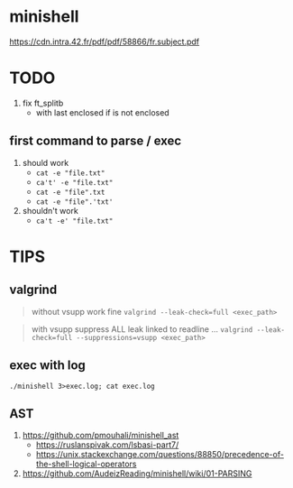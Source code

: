 # minishell
https://cdn.intra.42.fr/pdf/pdf/58866/fr.subject.pdf

# TODO

1. fix ft_splitb
	- with last enclosed if is not enclosed

## first command to parse / exec

1. should work
	- `cat -e "file.txt"`
	- `ca't' -e "file.txt"`
	- `cat -e "file".txt`
	- `cat -e "file".'txt'`
2. shouldn't work
	- `ca't -e' "file.txt"`

# TIPS

## valgrind
> without vsupp work fine
`valgrind --leak-check=full <exec_path>`

> with vsupp suppress ALL leak linked to readline ...
`valgrind --leak-check=full --suppressions=vsupp <exec_path>`

## exec with log
`./minishell 3>exec.log; cat exec.log`

## AST
1. https://github.com/pmouhali/minishell_ast
	- https://ruslanspivak.com/lsbasi-part7/
	- https://unix.stackexchange.com/questions/88850/precedence-of-the-shell-logical-operators
2. https://github.com/AudeizReading/minishell/wiki/01-PARSING

